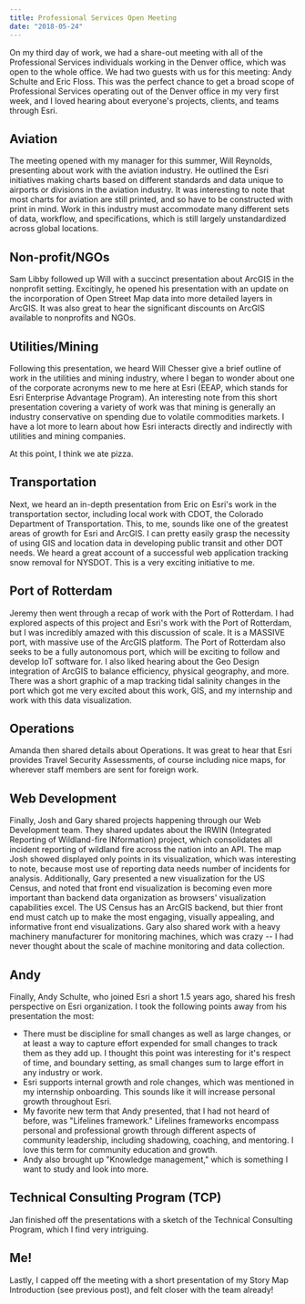 ```yaml
---
title: Professional Services Open Meeting
date: "2018-05-24"
---
```


On my third day of work, we had a share-out meeting with all of the Professional Services individuals working in the Denver office, which was open to the whole office. We had two guests with us for this meeting: Andy Schulte and Eric Floss. This was the perfect chance to get a broad scope of Professional Services operating out of the Denver office in my very first week, and I loved hearing about everyone's projects, clients, and teams through Esri.

## Aviation

The meeting opened with my manager for this summer, Will Reynolds, presenting about work with the aviation industry. He outlined the Esri initiatives making charts based on different standards and data unique to airports or divisions in the aviation industry. It was interesting to note that most charts for aviation are still printed, and so have to be constructed with print in mind. Work in this industry must accommodate many different sets of data, workflow, and specifications, which is still largely unstandardized across global locations.

## Non-profit/NGOs

Sam Libby followed up Will with a succinct presentation about ArcGIS in the nonprofit setting. Excitingly, he opened his presentation with an update on the incorporation of Open Street Map data into more detailed layers in ArcGIS. It was also great to hear the significant discounts on ArcGIS available to nonprofits and NGOs.

## Utilities/Mining

Following this presentation, we heard Will Chesser give a brief outline of work in the utilities and mining industry, where I began to wonder about one of the corporate acronyms new to me here at Esri (EEAP, which stands for Esri Enterprise Advantage Program). An interesting note from this short presentation covering a variety of work was that mining is generally an industry conservative on spending due to volatile commodities markets. I have a lot more to learn about how Esri interacts directly and indirectly with utilities and mining companies.

At this point, I think we ate pizza.

## Transportation

Next, we heard an in-depth presentation from Eric on Esri's work in the transportation sector, including local work with CDOT, the Colorado Department of Transportation. This, to me, sounds like one of the greatest areas of growth for Esri and ArcGIS. I can pretty easily grasp the necessity of using GIS and location data in developing public transit and other DOT needs. We heard a great account of a successful web application tracking snow removal for NYSDOT. This is a very exciting initiative to me.

## Port of Rotterdam

Jeremy then went through a recap of work with the Port of Rotterdam. I had explored aspects of this project and Esri's work with the Port of Rotterdam, but I was incredibly amazed with this discussion of scale. It is a MASSIVE port, with massive use of the ArcGIS platform. The Port of Rotterdam also seeks to be a fully autonomous port, which will be exciting to follow and develop IoT software for. I also liked hearing about the Geo Design integration of ArcGIS to balance efficiency, physical geography, and more. There was a short graphic of a map tracking tidal salinity changes in the port which got me very excited about this work, GIS, and my internship and work with this data visualization.

## Operations

Amanda then shared details about Operations. It was great to hear that Esri provides Travel Security Assessments, of course including nice maps, for wherever staff members are sent for foreign work.

## Web Development

Finally, Josh and Gary shared projects happening through our Web Development team. They shared updates about the IRWIN (Integrated Reporting of Wildland-fire INformation) project, which consolidates all incident reporting of wildland fire across the nation into an API. The map Josh showed displayed only points in its visualization, which was interesting to note, because most use of reporting data needs number of incidents for analysis. Additionally, Gary presented a new visualization for the US Census, and noted that front end visualization is becoming even more important than backend data organization as browsers' visualization capabilities excel. The US Census has an ArcGIS backend, but thier front end must catch up to make the most engaging, visually appealing, and informative front end visualizations. Gary also shared work with a heavy machinery manufacturer for monitoring machines, which was crazy -- I had never thought about the scale of machine monitoring and data collection.

## Andy

Finally, Andy Schulte, who joined Esri a short 1.5 years ago, shared his fresh perspective on Esri organization. I took the following points away from his presentation the most:

- There must be discipline for small changes as well as large changes, or at least a way to capture effort expended for small changes to track them as they add up. I thought this point was interesting for it's respect of time, and boundary setting, as small changes sum to large effort in any industry or work.
- Esri supports internal growth and role changes, which was mentioned in my internship onboarding. This sounds like it will increase personal growth throughout Esri.
- My favorite new term that Andy presented, that I had not heard of before, was "Lifelines framework." Lifelines frameworks encompass personal and professional growth through different aspects of community leadership, including shadowing, coaching, and mentoring. I love this term for community education and growth.
- Andy also brought up "Knowledge management," which is something I want to study and look into more.

## Technical Consulting Program (TCP)

Jan finished off the presentations with a sketch of the Technical Consulting Program, which I find very intriguing.

## Me!

Lastly, I capped off the meeting with a short presentation of my Story Map Introduction (see previous post), and felt closer with the team already!
